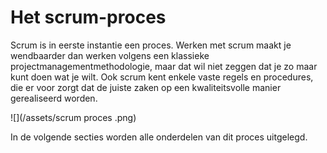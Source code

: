 # Het scrum-proces

Scrum is in eerste instantie een proces. Werken met scrum maakt je wendbaarder dan werken volgens een klassieke projectmanagementmethodologie, maar dat wil niet zeggen dat je zo maar kunt doen wat je wilt. Ook scrum kent enkele vaste regels en procedures, die er voor zorgt dat de juiste zaken op een kwaliteitsvolle manier gerealiseerd worden.

![](/assets/scrum proces .png)

In de volgende secties worden alle onderdelen van dit proces uitgelegd.



